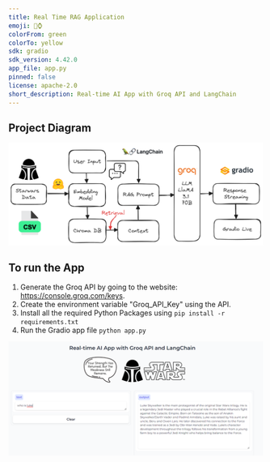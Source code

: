 ```yaml
---
title: Real Time RAG Application
emoji: 🤺⌚
colorFrom: green
colorTo: yellow
sdk: gradio
sdk_version: 4.42.0
app_file: app.py
pinned: false
license: apache-2.0
short_description: Real-time AI App with Groq API and LangChain
---
```

## Project Diagram

![Project Diagram](./Images/diagram.png)

## To run the App
1. Generate the Groq API by going to the website: https://console.groq.com/keys.
2. Create the environment variable "Groq_API_Key" using the API.
3. Install all the required Python Packages using `pip install -r requirements.txt`
4. Run the Gradio app file `python app.py`

![image](./Images/app.png)